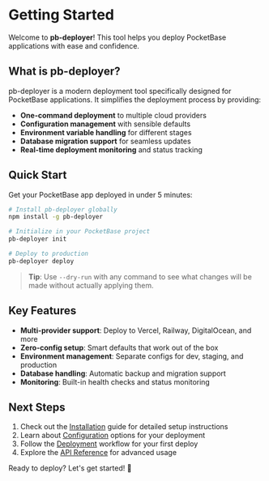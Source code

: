 # Getting Started

Welcome to **pb-deployer**! This tool helps you deploy PocketBase applications with ease and confidence.

## What is pb-deployer?

pb-deployer is a modern deployment tool specifically designed for PocketBase applications. It simplifies the deployment process by providing:

- **One-command deployment** to multiple cloud providers
- **Configuration management** with sensible defaults
- **Environment variable handling** for different stages
- **Database migration support** for seamless updates
- **Real-time deployment monitoring** and status tracking

## Quick Start

Get your PocketBase app deployed in under 5 minutes:

```bash
# Install pb-deployer globally
npm install -g pb-deployer

# Initialize in your PocketBase project
pb-deployer init

# Deploy to production
pb-deployer deploy
```

> **Tip**: Use `--dry-run` with any command to see what changes will be made without actually applying them.

## Key Features

- **Multi-provider support**: Deploy to Vercel, Railway, DigitalOcean, and more
- **Zero-config setup**: Smart defaults that work out of the box
- **Environment management**: Separate configs for dev, staging, and production
- **Database handling**: Automatic backup and migration support
- **Monitoring**: Built-in health checks and status monitoring

## Next Steps

1. Check out the [Installation](#installation) guide for detailed setup instructions
2. Learn about [Configuration](#configuration) options for your deployment
3. Follow the [Deployment](#deployment) workflow for your first deploy
4. Explore the [API Reference](#api-reference) for advanced usage

Ready to deploy? Let's get started! 🚀